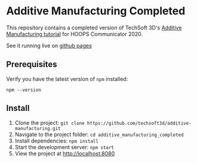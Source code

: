 # Additive Manufacturing Completed

This repository contains a completed version of TechSoft 3D's [Additive Manufacturing tutorial](https://docs.techsoft3d.com/communicator/latest/build/tutorials/additive-manufacturing/intro.html) for HOOPS Communicator 2020.

See it running live on [github pages](https://techsoft3d.github.io/additive-manufacturing/)

## Prerequisites

Verify you have the latest version of `npm` installed:

`npm --version`

## Install

1. Clone the project: `git clone https://github.com/techsoft3d/additive-manufacturing.git`
2. Navigate to the project folder: `cd additive_manufacturing_completed`
3. Install dependencies: `npm install` 
4. Start the development server: `npm start`
5. View the project at [http://localhost:8080](http://localhost:8080) 